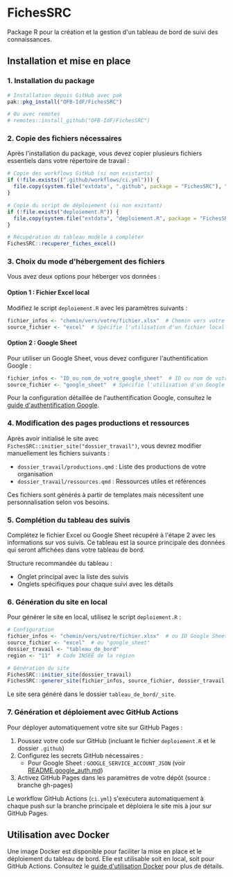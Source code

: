 # FichesSRC

Package R pour la création et la gestion d'un tableau de bord de suivi des connaissances.

## Installation et mise en place

### 1. Installation du package

```r
# Installation depuis GitHub avec pak
pak::pkg_install("OFB-IdF/FichesSRC")

# Ou avec remotes
# remotes::install_github("OFB-IdF/FichesSRC")
```

### 2. Copie des fichiers nécessaires

Après l'installation du package, vous devez copier plusieurs fichiers essentiels dans votre répertoire de travail :

```r
# Copie des workflows GitHub (si non existants)
if (!file.exists((".github/workflows/ci.yml"))) {
  file.copy(system.file("extdata", ".github", package = "FichesSRC"), ".", overwrite = TRUE, recursive = TRUE)
}

# Copie du script de déploiement (si non existant)
if (!file.exists("deploiement.R")) {
  file.copy(system.file("extdata", "deploiement.R", package = "FichesSRC"), ".")
}

# Récupération du tableau modèle à compléter
FichesSRC::recuperer_fiches_excel()
```

### 3. Choix du mode d'hébergement des fichiers

Vous avez deux options pour héberger vos données :

#### Option 1 : Fichier Excel local

Modifiez le script `deploiement.R` avec les paramètres suivants :

```r
fichier_infos <- "chemin/vers/votre/fichier.xlsx"  # Chemin vers votre fichier Excel
source_fichier <- "excel"  # Spécifie l'utilisation d'un fichier local
```

#### Option 2 : Google Sheet

Pour utiliser un Google Sheet, vous devez configurer l'authentification Google :

```r
fichier_infos <- "ID_ou_nom_de_votre_google_sheet"  # ID ou nom de votre Google Sheet
source_fichier <- "google_sheet"  # Spécifie l'utilisation d'un Google Sheet
```

Pour la configuration détaillée de l'authentification Google, consultez le [guide d'authentification Google](README.google_auth.md).

### 4. Modification des pages productions et ressources

Après avoir initialisé le site avec `FichesSRC::initier_site("dossier_travail")`, vous devrez modifier manuellement les fichiers suivants :

- `dossier_travail/productions.qmd` : Liste des productions de votre organisation
- `dossier_travail/ressources.qmd` : Ressources utiles et références

Ces fichiers sont générés à partir de templates mais nécessitent une personnalisation selon vos besoins.

### 5. Complétion du tableau des suivis

Complétez le fichier Excel ou Google Sheet récupéré à l'étape 2 avec les informations sur vos suivis. Ce tableau est la source principale des données qui seront affichées dans votre tableau de bord.

Structure recommandée du tableau :
- Onglet principal avec la liste des suivis
- Onglets spécifiques pour chaque suivi avec les détails

### 6. Génération du site en local

Pour générer le site en local, utilisez le script `deploiement.R` :

```r
# Configuration
fichier_infos <- "chemin/vers/votre/fichier.xlsx"  # ou ID Google Sheet
source_fichier <- "excel"  # ou "google_sheet"
dossier_travail <- "tableau_de_bord"
region <- "11"  # Code INSEE de la région

# Génération du site
FichesSRC::initier_site(dossier_travail)
FichesSRC::generer_site(fichier_infos, source_fichier, dossier_travail, region)
```

Le site sera généré dans le dossier `tableau_de_bord/_site`.

### 7. Génération et déploiement avec GitHub Actions

Pour déployer automatiquement votre site sur GitHub Pages :

1. Poussez votre code sur GitHub (incluant le fichier `deploiement.R` et le dossier `.github`)
2. Configurez les secrets GitHub nécessaires :
   - Pour Google Sheet : `GOOGLE_SERVICE_ACCOUNT_JSON` (voir [README.google_auth.md](README.google_auth.md))
3. Activez GitHub Pages dans les paramètres de votre dépôt (source : branche gh-pages)

Le workflow GitHub Actions (`ci.yml`) s'exécutera automatiquement à chaque push sur la branche principale et déploiera le site mis à jour sur GitHub Pages.

## Utilisation avec Docker

Une image Docker est disponible pour faciliter la mise en place et le déploiement du tableau de bord. Elle est utilisable soit en local, soit pour GitHub Actions. Consultez le [guide d'utilisation Docker](README.docker.md) pour plus de détails.


